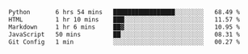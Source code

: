 <!--START_SECTION:waka-->

```txt
Python       6 hrs 54 mins   █████████████████░░░░░░░░   68.49 %
HTML         1 hr 10 mins    ███░░░░░░░░░░░░░░░░░░░░░░   11.57 %
Markdown     1 hr 6 mins     ██▓░░░░░░░░░░░░░░░░░░░░░░   10.95 %
JavaScript   50 mins         ██░░░░░░░░░░░░░░░░░░░░░░░   08.31 %
Git Config   1 min           ░░░░░░░░░░░░░░░░░░░░░░░░░   00.27 %
```

<!--END_SECTION:waka-->
